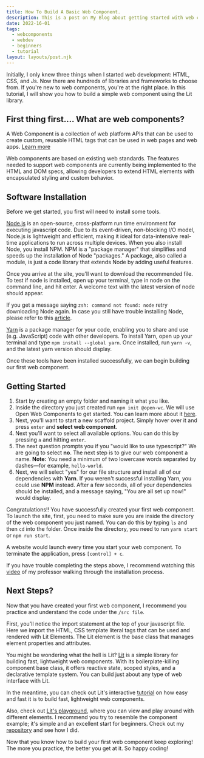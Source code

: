 ```yaml
---
title: How To Build A Basic Web Component.
description: This is a post on My Blog about getting started with web components.
date: 2022-16-01
tags:
  - webcomponents
  - webdev
  - beginners
  - tutorial
layout: layouts/post.njk
---
```


Initially, I only knew three things when I started web development: HTML, CSS, and Js. Now there are hundreds of libraries and frameworks to choose from. If you're new to web components, you're at the right place. In this tutorial, I will show you how to build a simple web component using the Lit library.

## First thing first.... What are web components?

A Web Component is a collection of web platform APIs that can be used to create custom, reusable HTML tags that can be used in web pages and web apps. [Learn more](https://developer.mozilla.org/en-US/docs/Web/Web_Components)

Web components are based on existing web standards. The features needed to support web components are currently being implemented to the HTML and DOM specs, allowing developers to extend HTML elements with encapsulated styling and custom behavior.

## Software Installation

Before we get started, you first will need to install some tools.

[Node.js](https://nodejs.org/en/) is an open-source, cross-platform run time environment for executing javascript code. Due to its event-driven, non-blocking I/O model, Node.js is lightweight and efficient, making it ideal for data-intensive real-time applications to run across multiple devices. When you also install Node, you install NPM. NPM is a "package manager" that simplifies and speeds up the installation of Node "packages." A package, also called a module, is just a code library that extends Node by adding useful features.

Once you arrive at the site, you'll want to download the recommended file. To test if node is installed, open up your terminal, type in node on the command line, and hit enter. A welcome text with the latest version of node should appear.

If you get a message saying `zsh: command not found: node` retry downloading Node again. In case you still have trouble installing Node, please refer to this [article](https://nodesource.com/blog/installing-nodejs-tutorial-mac-os-x/).

[Yarn](https://classic.yarnpkg.com/en/docs/install#mac-stable "Yarn installation") is a package manager for your code, enabling you to share and use (e.g. JavaScript) code with other developers. To install Yarn, open up your terminal and type `npm install --global yarn`. Once installed, run `yarn -v`, and the latest yarn version should display.

Once these tools have been installed successfully, we can begin building our first web component.

## Getting Started

1. Start by creating an empty folder and naming it what you like.
2. Inside the directory you just created run `npm init @open-wc`. We will use Open Web Components to get started. You can learn more about it [here](https://open-wc.org/docs/).
3. Next, you'll want to start a new scaffold project. Simply hover over it and press 
`enter` and **select web component**.
4.  Next you'll want to select all available options. You can do this by pressing `a` and hitting `enter`.
5. The next question prompts you if you "would like to use typescript?" We are going to select **no**. The next step is to give our web component a name. **Note:** You need a minimum of two lowercase words separated by dashes—for example, `hello-world`.
6. Next, we will select "yes" for our file structure and install all of our dependencies with **Yarn**. If you weren't successful installing Yarn, you could use **NPM** instead. After a few seconds, all of your dependencies should be installed, and a message saying, "You are all set up now!" would display.

Congratulations!! You have successfully created your first web component. To launch the site, first, you need to make sure you are inside the directory of the web component you just named. You can do this by typing `ls` and then `cd` into the folder. Once inside the directory, you need to run `yarn start` or `npm run start`.

A website would launch every time you start your web component. To terminate the application, press `[control] + c`.

If you have trouble completing the steps above, I recommend watching this [video](https://www.youtube.com/watch?v=r_mio0e6v1g) of my professor walking through the installation process.

##  Next Steps?
Now that you have created your first web component, I recommend you practice and understand the code under the `/src file`.

First, you'll notice the import statement at the top of your javascript file. Here we import the HTML, CSS template literal tags that can be used and rendered with Lit Elements. The Lit element is the base class that manages element properties and attributes.

You might be wondering what the hell is Lit? [Lit](https://lit.dev/docs/) is a simple library for building fast, lightweight web components. With its boilerplate-killing component base class, it offers reactive state, scoped styles, and a declarative template system. You can build just about any type of web interface with Lit.

In the meantime, you can check out Lit's interactive [tutorial](https://lit.dev/tutorial/) on how easy and fast it is to build fast, lightweight web components.

Also, check out [Lit's playground](https://lit.dev/playground/), where you can view and play around with different elements. I recommend you try to resemble the component example; it's simple and an excellent start for beginners. Check out my [repository](https://github.com/reyes-edwin/IST402_Lab-1) and see how I did.

Now that you know how to build your first web component keep exploring! The more you practice, the better you get at it. So happy coding!